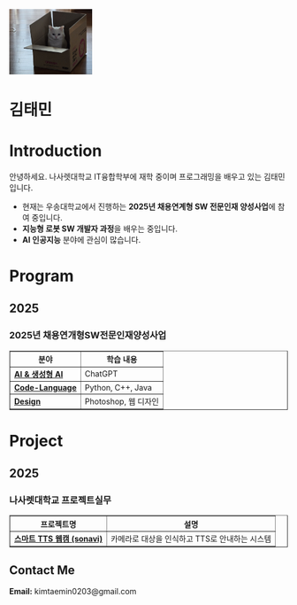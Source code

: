 <img src="https://github.com/gomtam/snow/blob/main/KakaoTalk_20250314_110758253_09.jpg" width="150">

<h1>김태민</h1>

<h1>Introduction</h1>
<p>안녕하세요. 나사렛대학교 IT융합학부에 재학 중이며 프로그래밍을 배우고 있는 김태민입니다.</p>

<ul>
    <li>현재는 우송대학교에서 진행하는 <b>2025년 채용연계형 SW 전문인재 양성사업</b>에 참여 중입니다.</li>
    <li><b>지능형 로봇 SW 개발자 과정</b>을 배우는 중입니다.</li>
    <li><b>AI 인공지능</b> 분야에 관심이 많습니다.</li>
</ul>

<h1>Program</h1>
<h2>2025</h2>
<h3>2025년 채용연개형SW전문인재양성사업</h3>

<table border="1">
    <tr>
        <th>분야</th>
        <th>학습 내용</th>
    </tr>
    <tr>
        <td><b><a href="https://github.com/gomtam/2025_SW_Program_AI">AI & 생성형 AI</a></b></td>
        <td>ChatGPT</td>
    </tr>
    <tr>
        <td><b><a href="https://github.com/gomtam/2025_SW_Program_Code-Language">Code-Language</a></b></td>
        <td>Python, C++, Java</td>
    </tr>
    <tr>
        <td><b><a href="https://github.com/gomtam/2025_SW_Program_Design">Design</a></b></td>
        <td>Photoshop, 웹 디자인</td>
    </tr>
</table>

<h1>Project</h1>
<h2>2025</h2>
<h3>나사렛대학교 프로젝트실무</h3>
<table border="1">
    <tr>
        <th>프로젝트명</th>
        <th>설명</th>
    </tr>
    <tr>
        <td><b><a href="https://github.com/gomtam/sonavi-pj">스마트 TTS 웹캠 (sonavi)</a></b></td>
        <td>카메라로 대상을 인식하고 TTS로 안내하는 시스템</td>
    </tr>
</table>

<h2>Contact Me</h2>
<p><b>Email:</b> kimtaemin0203@gmail.com</p>

